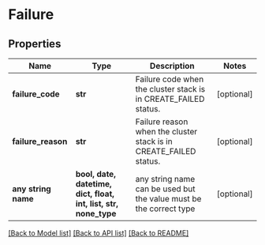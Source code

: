 # Failure


## Properties
Name | Type | Description | Notes
------------ | ------------- | ------------- | -------------
**failure_code** | **str** | Failure code when the cluster stack is in CREATE_FAILED status. | [optional] 
**failure_reason** | **str** | Failure reason when the cluster stack is in CREATE_FAILED status. | [optional] 
**any string name** | **bool, date, datetime, dict, float, int, list, str, none_type** | any string name can be used but the value must be the correct type | [optional]

[[Back to Model list]](../README.md#documentation-for-models) [[Back to API list]](../README.md#documentation-for-api-endpoints) [[Back to README]](../README.md)


